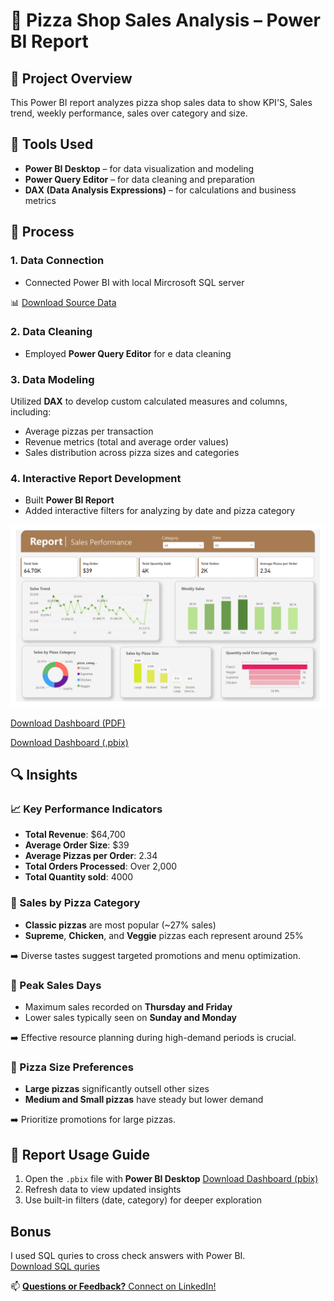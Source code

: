 # 🍕 Pizza Shop Sales Analysis – Power BI Report

## 📌 Project Overview

This Power BI report analyzes pizza shop sales data to show KPI'S, Sales trend, weekly performance, sales over category and size.

## 🧰 Tools Used

- **Power BI Desktop** – for data visualization and modeling
- **Power Query Editor** – for data cleaning and preparation
- **DAX (Data Analysis Expressions)** – for calculations and business metrics

## 🔄 Process

### 1. Data Connection
- Connected Power BI with local Mircrosoft SQL server

📊 [Download Source Data](Data/pizza_sales_excel_file.xlsx)

### 2. Data Cleaning
- Employed **Power Query Editor** for e data cleaning

### 3. Data Modeling
Utilized **DAX** to develop custom calculated measures and columns, including:
  - Average pizzas per transaction
  - Revenue metrics (total and average order values)
  - Sales distribution across pizza sizes and categories

 
### 4. Interactive Report Development
- Built **Power BI Report**
- Added interactive filters for analyzing by date and pizza category
 
![Dashboard Preview](Report/Sales_Performance.jpg)

[Download Dashboard (PDF)](Report/Pizza_Shop.pdf)

[Download Dashboard (.pbix)](Power_BI_report/Pizza_Shop.pbix)

## 🔍 Insights

### 📈 Key Performance Indicators
- **Total Revenue**: $64,700
- **Average Order Size**: $39
- **Average Pizzas per Order**: 2.34
- **Total Orders Processed**: Over 2,000
- **Total Quantity sold**: 4000

### 🍕 Sales by Pizza Category
- **Classic pizzas** are most popular (~27% sales)
- **Supreme**, **Chicken**, and **Veggie** pizzas each represent around 25%
  
➡️ Diverse tastes suggest targeted promotions and menu optimization.

### 📅 Peak Sales Days
- Maximum sales recorded on **Thursday and Friday**
- Lower sales typically seen on **Sunday and Monday**
  
➡️ Effective resource planning during high-demand periods is crucial.

### 📏 Pizza Size Preferences
- **Large pizzas** significantly outsell other sizes
- **Medium and Small pizzas** have steady but lower demand
  
➡️ Prioritize promotions for large pizzas.

## 🚀 Report Usage Guide

1. Open the `.pbix` file with **Power BI Desktop**
   [Download Dashboard (pbix)](Power_BI_report/Pizza_Shop.pbix)
2. Refresh data to view updated insights
3. Use built-in filters (date, category) for deeper exploration


## Bonus
I used SQL quries to cross check answers with Power BI.  
[Download SQL quries](SQL_Quries/SQL_Quries.docx)



 

📫 [**Questions or Feedback?** Connect on LinkedIn!](https://www.linkedin.com/in/shehrozsarwar)
